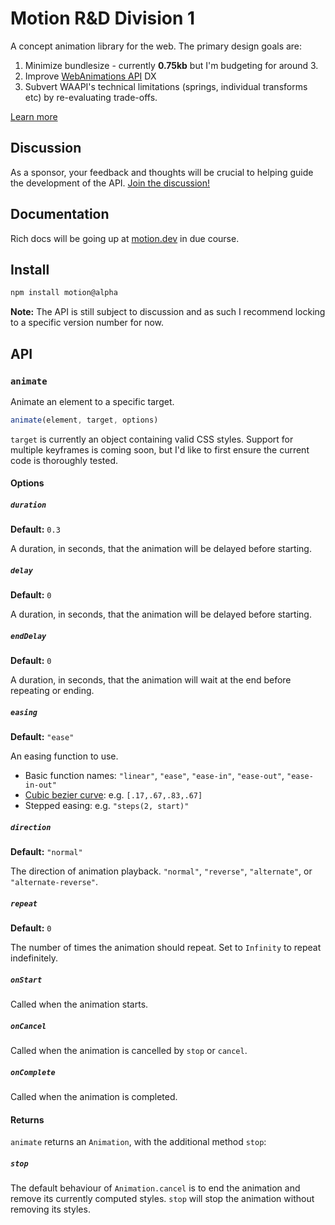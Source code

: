 # Motion R&D Division 1

A concept animation library for the web. The primary design goals are:

1. Minimize bundlesize - currently **0.75kb** but I'm budgeting for around 3.
2. Improve [WebAnimations API](https://developer.mozilla.org/en-US/docs/Web/API/Web_Animations_API) DX
3. Subvert WAAPI's technical limitations (springs, individual transforms etc) by re-evaluating trade-offs.

[Learn more](https://github.com/motiondivision/motion/discussions/1)

## Discussion

As a sponsor, your feedback and thoughts will be crucial to helping guide the development of the API. [Join the discussion!](https://github.com/motiondivision/motion/discussions)

## Documentation

Rich docs will be going up at [motion.dev](https://motion.dev) in due course.

## Install

```bash
npm install motion@alpha
```

**Note:** The API is still subject to discussion and as such I recommend locking to a specific version number for now.

## API

### `animate`

Animate an element to a specific target.

```javascript
animate(element, target, options)
```

`target` is currently an object containing valid CSS styles. Support for multiple keyframes is coming soon, but I'd like to first ensure the current code is thoroughly tested.

#### Options

##### `duration`

**Default:** `0.3`

A duration, in seconds, that the animation will be delayed before starting.

##### `delay`

**Default:** `0`

A duration, in seconds, that the animation will be delayed before starting.

##### `endDelay`

**Default:** `0`

A duration, in seconds, that the animation will wait at the end before repeating or ending.

##### `easing`

**Default:** `"ease"`

An easing function to use.

- Basic function names: `"linear"`, `"ease"`, `"ease-in"`, `"ease-out"`, `"ease-in-out"`
- [Cubic bezier curve](https://cubic-bezier.com/): e.g. `[.17,.67,.83,.67]`
- Stepped easing: e.g. `"steps(2, start)"`

##### `direction`

**Default:** `"normal"`

The direction of animation playback. `"normal"`, `"reverse"`, `"alternate"`, or `"alternate-reverse"`.

##### `repeat`

**Default:** `0`

The number of times the animation should repeat. Set to `Infinity` to repeat indefinitely.

##### `onStart`

Called when the animation starts.

##### `onCancel`

Called when the animation is cancelled by `stop` or `cancel`.

##### `onComplete`

Called when the animation is completed.

#### Returns

`animate` returns an `Animation`, with the additional method `stop`:

##### `stop`

The default behaviour of `Animation.cancel` is to end the animation and remove its currently computed styles. `stop` will stop the animation without removing its styles.
